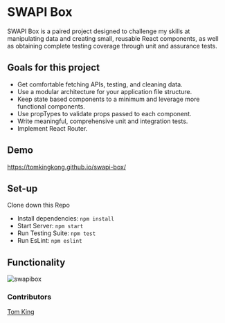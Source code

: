
# SWAPI Box

SWAPI Box is a paired project designed to challenge my skills at manipulating data and creating small, reusable React components, as well as obtaining complete testing coverage through unit and assurance tests.  

## Goals for this project

* Get comfortable fetching APIs, testing, and cleaning data.
* Use a modular architecture for your application file structure.
* Keep state based components to a minimum and leverage more functional components.
* Use propTypes to validate props passed to each component.
* Write meaningful, comprehensive unit and integration tests.
* Implement React Router.


## Demo 
https://tomkingkong.github.io/swapi-box/

## Set-up
Clone down this Repo

* Install dependencies: `npm install`
* Start Server: `npm start`
* Run Testing Suite: `npm test`
* Run EsLint: `npm eslint`

## Functionality
![swapibox](https://user-images.githubusercontent.com/35910428/47128634-4ebc1b00-d24f-11e8-88c7-ed3b69459709.gif)


### Contributors
[Tom King](https://github.com/tomkingkong)
